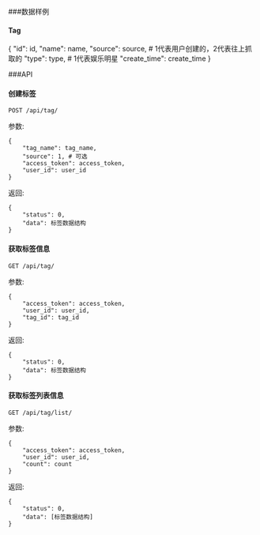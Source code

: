 ###数据样例
#### Tag
{
    "id": id,
    "name": name,
    "source": source, # 1代表用户创建的，2代表往上抓取的
    "type": type,     # 1代表娱乐明星
    "create_time": create_time
}

###API
#### 创建标签
`POST /api/tag/`

参数:
```
{
    "tag_name": tag_name,
    "source": 1, # 可选
    "access_token": access_token,
    "user_id": user_id
}
```

返回:
```
{
    "status": 0,
    "data": 标签数据结构
}
```

#### 获取标签信息
`GET /api/tag/`

参数:
```
{
    "access_token": access_token,
    "user_id": user_id,
    "tag_id": tag_id
}
```

返回:
```
{
    "status": 0,
    "data": 标签数据结构
}
```

#### 获取标签列表信息
`GET /api/tag/list/`

参数:
```
{
    "access_token": access_token,
    "user_id": user_id,
    "count": count
}
```

返回:
```
{
    "status": 0,
    "data": [标签数据结构]
}
```